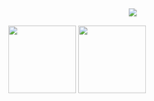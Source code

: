 <h1 align="center"> 
  <a href="https://sunguoqi.com/"> 
    <img src="https://readme-typing-svg.herokuapp.com/?lines=Hi%20I'm%2001Vortex！&center=true&size=27"> 
  </a> 
</h1>

<div style="display: flex; gap: 5px;">
  <img height="137px" src="https://github-readme-stats.vercel.app/api/top-langs/?username=01Vortex&hide_title=true&hide_border=true&layout=compact&langs_count=8&text_color=000&icon_color=fff&bg_color=0,52fa5a,4dfcff,c64dff&theme=graywhite&only_contributed=false" />
  
  <img height="137px" src="https://github-readme-stats.vercel.app/api?username=01Vortex&hide_title=true&hide_border=true&show_icons=true&line_height=21&text_color=000&icon_color=000&bg_color=0,ea6161,ffc64d,fffc4d,52fa5a&theme=graywhite" />
</div>
